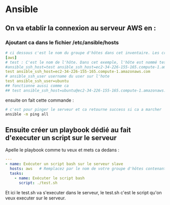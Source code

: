 # Ansible

## On va etablir la connexion au serveur AWS en :
### Ajoutant ca dans le fichier /etc/ansible/hosts
```yaml
# ci dessous c'est le nom du groupe d'hôtes dans cet inventaire. Les crochets [aws] indiquent qu'il s'agit d'un groupe d'hôtes et aws est le nom du groupe. Vous pouvez utiliser ce nom pour spécifier ce groupe dans vos playbooks Ansible.
[aws]
# test : C'est le nom de l'hôte. Dans cet exemple, l'hôte est nommé test.
#ansible_ssh_host=test ansible_ssh_host=ec2-34-226-155-165.compute-1.amazonaws.com : C'est une variable d'inventaire qui spécifie l'adresse IP de l'hôte. Dans ce cas, ansible_ssh_host est utilisé pour spécifier l'adresse IP de l'hôte, qui est 3.80.77.108. Cette variable est utilisée par Ansible pour se connecter à l'hôte via SSH.
test ansible_ssh_host=ec2-34-226-155-165.compute-1.amazonaws.com
# ansible_ssh_user username du user sur l'hote
test ansible_ssh_user=ubuntu
## fonctionne aussi comme ca
## test ansible_ssh_host=ubuntu@ec2-34-226-155-165.compute-1.amazonaws.com
```

ensuite on fait cette commande :
```bash
# c'est pour pinger le serveur et ca retourne success si ca a marcher
ansible -m ping all
```

## Ensuite créer un playbook dédié au fait d'executer un script sur le serveur
Apelle le playbook comme tu veux et mets ca dedans :
```yaml
---
- name: Exécuter un script bash sur le serveur slave
  hosts: aws   # Remplacez par le nom de votre groupe d'hôtes contenant le serveur slave
  tasks:
    - name: Exécuter le script bash
      script: ./test.sh
```
Et ici le test.sh va s'executer dans le serveur, le test.sh c'est le script qu'on veux executer sur le serveur.
